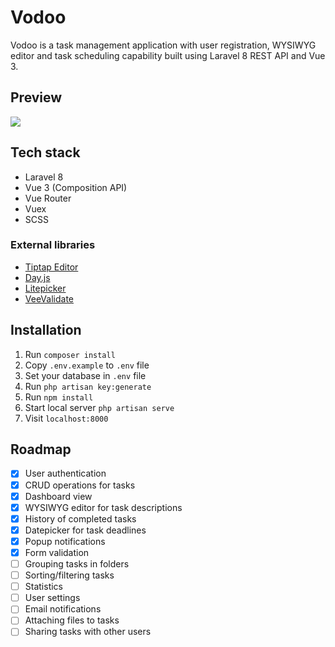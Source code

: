 
# Vodoo
Vodoo is a task management application with user registration, WYSIWYG editor and task scheduling capability 
built using Laravel 8 REST API and Vue 3.
## Preview
<img src="https://i.imgur.com/KpsqF0w.png" />

## Tech stack
* Laravel 8
* Vue 3 (Composition API)
* Vue Router
* Vuex
* SCSS
### External libraries
* [Tiptap Editor](https://tiptap.dev/)
* [Day.js](https://day.js.org/)
* [Litepicker](https://litepicker.com/)
* [VeeValidate](https://vee-validate.logaretm.com/v4/)
## Installation
1. Run `composer install`
2. Copy `.env.example` to `.env` file
3. Set your database in `.env` file
4. Run `php artisan key:generate`
5. Run `npm install`
6. Start local server `php artisan serve`
7. Visit `localhost:8000`
 ## Roadmap
 - [x] User authentication
 - [x] CRUD operations for tasks
 - [x] Dashboard view
 - [x] WYSIWYG editor for task descriptions
 - [x] History of completed tasks
 - [x] Datepicker for task deadlines
 - [x] Popup notifications
 - [x] Form validation
 - [ ] Grouping tasks in folders
 - [ ] Sorting/filtering tasks
 - [ ] Statistics
 - [ ] User settings
 - [ ] Email notifications
 - [ ] Attaching files to tasks
 - [ ] Sharing tasks with other users

